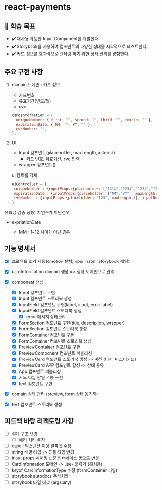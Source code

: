 # react-payments

## 📍 학습 목표

- ✔️ 재사용 가능한 Input Component를 개발한다.
- ✔️ Storybook을 사용하여 컴포넌트의 다양한 상태를 시각적으로 테스트한다.
- ✔️ 카드 정보를 효과적으로 렌더링 하기 위한 상태 관리를 경험한다.

## 주요 구현 사항

1. domain
   도메인 : 카드 정보

   - 카드번호
   - 유효기간(년도/월)
   - cvc

   ```jsx
   cardInformation = {
     uniqueNumber: { first: "", second: "", third: "", fourth: "" },
     expirationDate: { MM: "", YY: "" },
     cvcNumber: "",
   };
   ```

2. UI

   - Input 컴포넌트(placeholder, maxLength, asterisk)
     - 카드 번호, 유효기간, cvc 입력
   - wrapper 컴포넌트()

   ui 컨트롤 객체

   ```jsx
   uiController = {
   	uniqueNumber : {inputProps:{placeholder: ["1234","1234","1234","1234"], maxLength:4}, inputNumber:4, title:"결제할 카드 번호를 입력해 주세요", description:"본인 명의의 카드만 결제 가능합니다."}
   	expirationDate : {inputProps:{placeholder: ["MM","YY"], maxLength:2}, inputNumber:2, title:"카드 유효기간을 입력해 주세요", description:"월/년도(MMYY)를 순서대로 입력해 주세요."}
   	cvcNumber : {inputProps:{placeholder: "123", maxLength:3}, inputNumber:1, title:"CVC 번호를 입력해 주세요", description:""}
   }
   ```

유효성 검증
공통) 자연수가 아닌경우,

- expriationDate

  - MM : 1~12 사이가 아닌 경우

## 기능 명세서

- [x] 프로젝트 초기 세팅(emotion 설치, npm install, storybook 세팅)
- [x] cardInformation domain 생성 => 상태 도메인으로 관리
- [x] component 생성
  - [x] Input 컴포넌트 구현
  - [x] Input 컴포넌트 스토리북 생성
  - [x] InputField 컴포넌트 구현(label, input, error label)
  - [x] InputField 컴포넌트 스토리북 생성
    - [x] error 메시지 상태관리
  - [x] FormSection 컴포넌트 구현(title, description, wrapper)
  - [x] FormSection 컴포넌트 스토리북 생성
  - [x] FormContainer 컴포넌트 구현
  - [x] FormContainer 컴포넌트 스토리북 생성
  - [x] PreviewContainer 컴포넌트 구현
  - [x] PreviewComponent 컴포넌트 퍼블리싱
  - [x] PreviewCard 컴포넌트 스토리북 생성 -> 버전 (비자, 마스터카드)
  - [x] PreviewCard APP 컴포넌트 합성 -> 상태 공유
  - [x] App 컴포넌트 퍼블리싱
  - [x] 카드 타입 판별 기능 구현
  - [x] text 컴포넌트 구현
- [x] domain 상태 관리 (preview, form 상태 동기화)

- [x] text 컴포넌트 스토리북 생성

## 피드백 바탕 리팩토링 사항

- [ ] 설계 구조 변경
  - [ ] 에러 처리 로직
- [ ] cspell 익스텐션 이용 알파벳 수정
- [ ] string 배열 타입 -> 튜플 타입 변경
- [ ] input props 네이밍 표준 인터페이스 명으로 변경
- [ ] CardInformation 도메인 -> use- 붙이기 (훅사용)
- [ ] keyof CardInformationType 수정 (formContainer 파일)
- [ ] storybook autodocs 주석처리
- [ ] storybook 타입 에러 (args:any)
